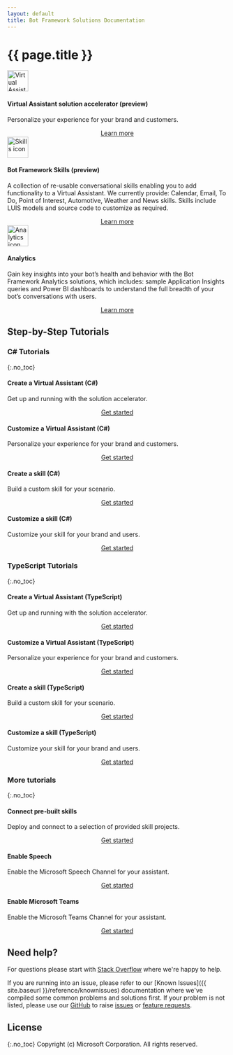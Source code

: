 ```yaml
---
layout: default
title: Bot Framework Solutions Documentation
---
```


# {{ page.title }}

<div class="card-deck">
<div class="card">
    <div class="card-body">
      <img src="{{site.baseurl}}/assets/images/va-icon.png" alt="Virtual Assistant icon" width="48px">
        <h4 class="card-title">Virtual Assistant solution accelerator (preview)</h4>
        <p class="card-text">Personalize your experience for your brand and customers.</p>
    </div>
    <div class="card-footer" style="display: flex; justify-content: center;">
        <a href="{{site.baseurl}}/overview/virtual-assistant-overview" class="btn btn-primary">Learn more</a>
    </div>
</div>
<div class="card">
    <div class="card-body">
      <img src="{{site.baseurl}}/assets/images/skill-icon.png" alt="Skills icon" width="48px">
        <h4 class="card-title">Bot Framework Skills (preview)</h4>
        <p class="card-text">A collection of re-usable conversational skills enabling you to add functionality to a Virtual Assistant. We currently provide: Calendar, Email, To Do, Point of Interest, Automotive, Weather and News skills. Skills include LUIS models and source code to customize as required.</p>
    </div>
    <div class="card-footer" style="display: flex; justify-content: center;">
        <a href="{{site.baseurl}}/overview/skills" class="btn btn-primary">Learn more</a>
    </div>
</div>
<div class="card">
    <div class="card-body">
      <img src="{{site.baseurl}}/assets/images/BIDashboard-icon.png" alt="Analytics icon" width="48px">
        <h4 class="card-title">Analytics</h4>
        <p class="card-text">Gain key insights into your bot’s health and behavior with the Bot Framework Analytics solutions, which includes: sample Application Insights queries and Power BI dashboards to understand the full breadth of your bot’s conversations with users.</p>
    </div>
    <div class="card-footer" style="display: flex; justify-content: center;">
        <a href="{{site.baseurl}}/virtual-assistant/tutorials/view-analytics/1-intro" class="btn btn-primary">Learn more</a>
    </div>
</div>
</div>

## Step-by-Step Tutorials

### C# Tutorials
{:.no_toc}
<div class="card-deck">
    <div class="card">
        <div class="card-body">
            <h4 class="card-title">Create a Virtual Assistant (C#)</h4>
            <p class="card-text">Get up and running with the solution accelerator.</p>
        </div>
        <div class="card-footer" style="display: flex; justify-content: center;">
            <a href="{{site.baseurl}}/tutorials/csharp/create-assistant/1_intro" class="btn btn-primary">Get started</a>
        </div>
    </div>
    <div class="card">
        <div class="card-body">
            <h4 class="card-title">Customize a Virtual Assistant (C#)</h4>
            <p class="card-text">Personalize your experience for your brand and customers.</p>
        </div>
        <div class="card-footer" style="display: flex; justify-content: center;">
            <a href="{{site.baseurl}}/tutorials/csharp/customize-assistant/1_intro" class="btn btn-primary">Get started</a>
        </div>
    </div>
    <div class="card">
        <div class="card-body">
            <h4 class="card-title">Create a skill (C#)</h4>
            <p class="card-text">Build a custom skill for your scenario.</p>
        </div>
        <div class="card-footer" style="display: flex; justify-content: center;">
            <a href="{{site.baseurl}}/tutorials/csharp/create-skill/1_intro" class="btn btn-primary">Get started</a>
        </div>
    </div>
    <div class="card">
        <div class="card-body">
            <h4 class="card-title">Customize a skill (C#)</h4>
            <p class="card-text">Customize your skill for your brand and users.</p>
        </div>
        <div class="card-footer" style="display: flex; justify-content: center;">
            <a href="{{site.baseurl}}/tutorials/csharp/customize-skill/1_intro" class="btn btn-primary">Get started</a>
        </div>
    </div>
</div>

### TypeScript Tutorials
{:.no_toc}
<div class="card-deck">
    <div class="card">
        <div class="card-body">
            <h4 class="card-title">Create a Virtual Assistant (TypeScript)</h4>
            <p class="card-text">Get up and running with the solution accelerator.</p>
        </div>
        <div class="card-footer" style="display: flex; justify-content: center;">
            <a href="{{site.baseurl}}/tutorials/typescript/create-assistant/1_intro" class="btn btn-primary">Get started</a>
        </div>
    </div>
    <div class="card">
        <div class="card-body">
            <h4 class="card-title">Customize a Virtual Assistant (TypeScript)</h4>
            <p class="card-text">Personalize your experience for your brand and customers.</p>
        </div>
        <div class="card-footer" style="display: flex; justify-content: center;">
            <a href="{{site.baseurl}}/tutorials/typescript/customize-assistant/1_intro" class="btn btn-primary">Get started</a>
        </div>
    </div>
    <div class="card">
        <div class="card-body">
            <h4 class="card-title">Create a skill (TypeScript)</h4>
            <p class="card-text">Build a custom skill for your scenario.</p>
        </div>
        <div class="card-footer" style="display: flex; justify-content: center;">
            <a href="{{site.baseurl}}/tutorials/typescript/create-skill/1_intro" class="btn btn-primary">Get started</a>
        </div>
    </div>
    <div class="card">
        <div class="card-body">
            <h4 class="card-title">Customize a skill (TypeScript)</h4>
            <p class="card-text">Customize your skill for your brand and users.</p>
        </div>
        <div class="card-footer" style="display: flex; justify-content: center;">
            <a href="{{site.baseurl}}/tutorials/typescript/customize-skill/1_intro" class="btn btn-primary">Get started</a>
        </div>
    </div>
</div>

### More tutorials
{:.no_toc}
<div class="card-deck">
    <div class="card">
        <div class="card-body">
            <h4 class="card-title">Connect pre-built skills</h4>
            <p class="card-text">Deploy and connect to a selection of provided skill projects.</p>
        </div>
        <div class="card-footer" style="display: flex; justify-content: center;">
            <a href="{{site.baseurl}}/tutorials/add-prebuilt-skill/1_intro" class="btn btn-primary">Get started</a>
        </div>
    </div>
    <div class="card">
        <div class="card-body">
            <h4 class="card-title">Enable Speech</h4>
            <p class="card-text">Enable the Microsoft Speech Channel for your assistant.</p>
        </div>
        <div class="card-footer" style="display: flex; justify-content: center;">
            <a href="{{site.baseurl}}/tutorials/enable-speech/1_intro" class="btn btn-primary">Get started</a>
        </div>
    </div>
    <div class="card">
        <div class="card-body">
            <h4 class="card-title">Enable Microsoft Teams</h4>
            <p class="card-text">Enable the Microsoft Teams Channel for your assistant.</p>
        </div>
        <div class="card-footer" style="display: flex; justify-content: center;">
            <a href="{{site.baseurl}}/tutorials/enable-teams/1_intro" class="btn btn-primary">Get started</a>
        </div>
    </div>
</div>

## Need help?
For questions please start with [Stack Overflow](https://stackoverflow.com/questions/tagged/botframework) where we're happy to help. 

If you are running into an issue, please refer to our [Known Issues]({{ site.baseurl }}/reference/knownissues) documentation where we've compiled some common problems and solutions first. If your problem is not listed, please use our [GitHub](https://aka.ms/bfsolutions) to raise [issues](https://github.com/microsoft/botframework-solutions/issues/new?assignees=&labels=Needs+Triage%2C+Type%3A+Bug&template=bug_report.md&title=) or [feature requests](https://github.com/microsoft/botframework-solutions/issues/new?assignees=&labels=Needs+Triage%2C+Type%3A+Suggestion&template=feature_request.md&title=).

## License
{:.no_toc}
Copyright (c) Microsoft Corporation. All rights reserved.
